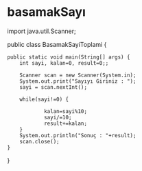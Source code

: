 # basamakSayı
import java.util.Scanner;

public class BasamakSayiToplami {

	public static void main(String[] args) {
		int sayi, kalan=0, result=0;;

		Scanner scan = new Scanner(System.in);
        System.out.print("Sayıyı Giriniz : ");
        sayi = scan.nextInt();

        while(sayi!=0) {
        		
        		kalan=sayi%10;
        		sayi/=10;
        		result+=kalan;
        }
        System.out.println("Sonuç : "+result);
        scan.close();
	}

}
